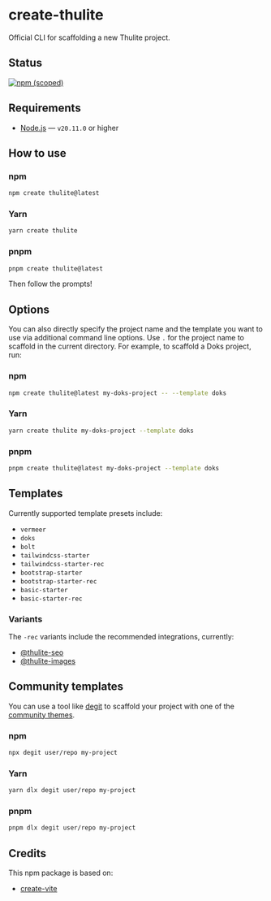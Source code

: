 # create-thulite

Official CLI for scaffolding a new Thulite project.

## Status

[![npm (scoped)](https://img.shields.io/npm/v/create-thulite?style=flat-square)](https://www.npmjs.com/package/create-thulite)

## Requirements

- [Node.js](https://nodejs.org/) — `v20.11.0` or higher

## How to use

### npm

```bash
npm create thulite@latest
```

### Yarn

```bash
yarn create thulite
```

### pnpm

```bash
pnpm create thulite@latest
```

Then follow the prompts!

## Options

You can also directly specify the project name and the template you want to use via additional command line options. Use `.` for the project name to scaffold in the current directory. For example, to scaffold a Doks project, run:

### npm

```bash
npm create thulite@latest my-doks-project -- --template doks
```

### Yarn

```bash
yarn create thulite my-doks-project --template doks
```

### pnpm

```bash
pnpm create thulite@latest my-doks-project --template doks
```

## Templates

Currently supported template presets include:

- `vermeer`
- `doks`
- `bolt`
- `tailwindcss-starter`
- `tailwindcss-starter-rec`
- `bootstrap-starter`
- `bootstrap-starter-rec`
- `basic-starter`
- `basic-starter-rec`

### Variants

The `-rec` variants include the recommended integrations, currently:

- [@thulite-seo](https://github.com/thuliteio/seo)
- [@thulite-images](https://github.com/thuliteio/images)

## Community templates

You can use a tool like [degit](https://github.com/Rich-Harris/degit) to scaffold your project with one of the [community themes](https://thulite.io/themes/community/).

### npm

```bash
npx degit user/repo my-project
```

### Yarn

```bash
yarn dlx degit user/repo my-project
```

### pnpm

```bash
pnpm dlx degit user/repo my-project
```

## Credits

This npm package is based on:

- [create-vite](https://github.com/vitejs/vite/tree/main/packages/create-vite)
